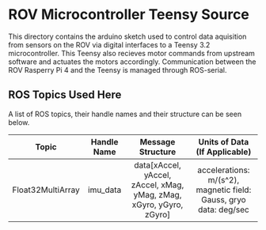 # ROV Microcontroller Teensy Source
This directory contains the arduino sketch used to control data aquisition from sensors on the ROV via digital interfaces to a Teensy 3.2 microcontroller. This Teensy also recieves motor commands from upstream software and actuates the motors accordingly. Communication between the ROV Rasperry Pi 4 and the Teensy is managed through ROS-serial. 

## ROS Topics Used Here
A list of ROS topics, their handle names and their structure can be seen below.

| Topic               | Handle Name   | Message Structure                                                   | Units of Data (If Applicable)                                     |
| :-----------------: | :-----------: | :-----------------------------------------------------------------: | :---------------------------------------------------------------: |
| Float32MultiArray   | imu\_data     | data[xAccel, yAccel, zAccel, xMag, yMag, zMag, xGyro, yGyro, zGyro] | accelerations: m/(s^2), magnetic field: Gauss, gryo data: deg/sec |
